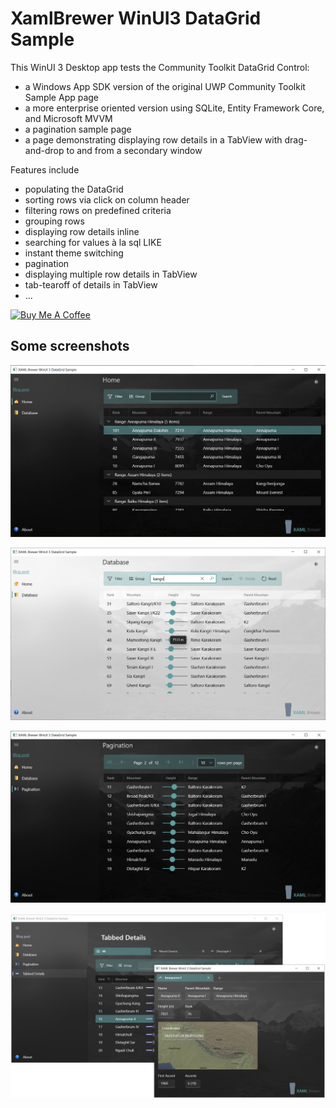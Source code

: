 # XamlBrewer WinUI3 DataGrid Sample

This WinUI 3 Desktop app tests the Community Toolkit DataGrid Control:
* a Windows App SDK version of the original UWP Community Toolkit Sample App page
* a more enterprise oriented version using SQLite, Entity Framework Core, and Microsoft MVVM
* a pagination sample page
* a page demonstrating displaying row details in a TabView with drag-and-drop to and from a secondary window

Features include
* populating the DataGrid
* sorting rows via click on column header
* filtering rows on predefined criteria
* grouping rows
* displaying row details inline
* searching for values à la sql LIKE
* instant theme switching
* pagination
* displaying multiple row details in TabView
* tab-tearoff of details in TabView
* ...

<a href="https://www.buymeacoffee.com/xamlbrewer" target="_blank"><img src="https://cdn.buymeacoffee.com/buttons/default-orange.png" alt="Buy Me A Coffee" height="41" width="174"></a>

## Some screenshots

![Screenshot](Assets/HomeGroup.png?raw=true)

![Screenshot](Assets/DatabaseSearch.png?raw=true)

![Screenshot](Assets/Pagination.png?raw=true)


![Screenshot](Assets/TabbedDetail.png?raw=true)
